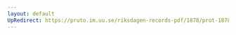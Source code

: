 ```yaml
---
layout: default
UpRedirect: https://pruto.im.uu.se/riksdagen-records-pdf/1878/prot-1878--ak--037.pdf
---
```

